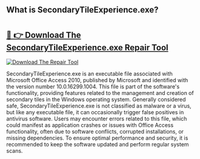 ## What is SecondaryTileExperience.exe? 

# <h2><a href="https://exedetect.com/download.php?SecondaryTileExperience.exe">🔗 👉 Download The SecondaryTileExperience.exe Repair Tool</a></h2>

[![Download The Repair Tool](https://exedetect.com/download-button.jpg)](https://exedetect.com/download.php?SecondaryTileExperience.exe)

SecondaryTileExperience.exe is an executable file associated with Microsoft Office Access 2010, published by Microsoft and identified with the version number 10.0.16299.1004. This file is part of the software's functionality, providing features related to the management and creation of secondary tiles in the Windows operating system. Generally considered safe, SecondaryTileExperience.exe is not classified as malware or a virus, but like any executable file, it can occasionally trigger false positives in antivirus software. Users may encounter errors related to this file, which could manifest as application crashes or issues with Office Access functionality, often due to software conflicts, corrupted installations, or missing dependencies. To ensure optimal performance and security, it is recommended to keep the software updated and perform regular system scans.